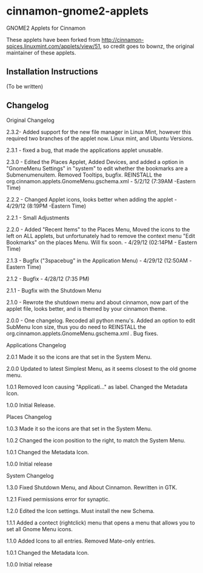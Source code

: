 cinnamon-gnome2-applets
=======================

GNOME2 Applets for Cinnamon

These applets have been forked from http://cinnamon-spices.linuxmint.com/applets/view/51, so credit goes to bownz, the original maintainer of these applets.

Installation Instructions
-------------------------
(To be written)

Changelog
---------

<dl>
  <dt>Original Changelog</dt>
</dl>

2.3.2- Added support for the new file manager in Linux Mint, however this required two branches of the applet now. Linux mint, and Ubuntu Versions.

2.3.1 - fixed a bug,  that made the applications applet unusable.

2.3.0 - Edited the Places Applet, Added Devices, and added a option in "GnomeMenu Settings" in "system" to edit whether the bookmarks are a Submenumenuitem. Removed Tooltips, bugfix. REINSTALL the org.cinnamon.applets.GnomeMenu.gschema.xml - 5/2/12 (7:39AM -Eastern Time)


2.2.2 - Changed Applet icons, looks better when adding the applet -  4/29/12 (8:19PM -Eastern Time)

2.2.1 - Small Adjustments

2.2.0 - Added "Recent Items" to the Places Menu, Moved the icons to the left on ALL applets, but unfortunately had to remove the context menu "Edit Bookmarks" on the places Menu. Will fix soon. - 4/29/12 (02:14PM - Eastern Time)


2.1.3 - Bugfix ("3spacebug" in the Application Menu) - 4/29/12 (12:50AM -Eastern Time)

2.1.2 - Bugfix - 4/28/12 (7:35 PM)

2.1.1 - Bugfix with the Shutdown Menu

2.1.0 - Rewrote the shutdown menu and about cinnamon, now part of the applet file, looks better, and is themed by your cinnamon theme. 

2.0.0 - One changelog. Recoded all python menu's. Added an option to edit SubMenu Icon size, thus you do need to REINSTALL the org.cinnamon.applets.GnomeMenu.gschema.xml . Bug fixes.


<dl>
  <dt>Applications Changelog</dt>
</dl>

2.0.1 Made it so the icons are that set in the System Menu.

2.0.0 Updated to latest Simplest Menu, as it seems closest to the old gnome menu.

1.0.1 Removed Icon causing "Applicati..." as label. Changed the Metadata Icon.

1.0.0 Initial Release.


<dl>
  <dt>Places Changelog</dt>
</dl>

1.0.3 Made it so the icons are that set in the System Menu.

1.0.2 Changed the icon position to the right, to match the System Menu.

1.0.1 Changed the Metadata Icon.

1.0.0 Initial release


<dl>
  <dt>System Changelog</dt>
</dl>

1.3.0 Fixed Shutdown Menu, and About Cinnamon. Rewritten in GTK.

1.2.1 Fixed permissions error for synaptic.

1.2.0 Edited the Icon settings. Must install the new Schema.

1.1.1 Added a contect (rightclick) menu that opens a menu that allows you to set all Gnome Menu icons.

1.1.0 Added Icons to all entries. Removed Mate-only entries.

1.0.1 Changed the Metadata Icon.

1.0.0 Initial release
